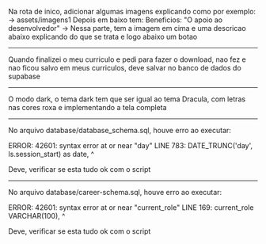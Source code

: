 Na rota de inico, adicionar algumas imagens explicando como por exemplo:
 -> assets/imagens1
Depois em baixo tem:
Beneficios:
"O apoio ao desenvolvedor" ->
Nessa parte, tem a imagem em cima e uma descricao abaixo explicando do que se trata e logo abaixo um botao

---

Quando finalizei o meu curriculo e pedi para fazer o download, nao fez e nao ficou salvo em meus curriculos, deve salvar no banco de dados do supabase

---

O modo dark, o tema dark tem que ser igual ao tema Dracula, com letras nas cores roxa e implementando a tela completa

---

No arquivo database/database_schema.sql, houve erro ao executar:

ERROR:  42601: syntax error at or near "day"
LINE 783:     DATE_TRUNC('day', ls.session_start) as date,
                          ^

Deve, verificar se esta tudo ok com o script

---

No arquivo database/career-schema.sql, houve erro ao executar:

ERROR:  42601: syntax error at or near "current_role"
LINE 169:   current_role VARCHAR(100),
            ^
            
Deve, verificar se esta tudo ok com o script
